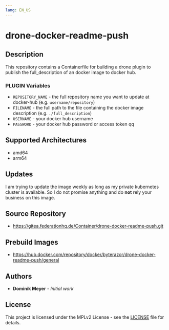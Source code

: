 ```yaml
---
lang: EN_US
---
```


# drone-docker-readme-push

## Description

This repository contains a Containerfile for building a drone plugin to publish the full_description of 
an docker image to docker hub.

### PLUGIN Variables

* `REPOSITORY_NAME` - the full repository name you want to update at docker-hub (e.g. `username/repository`)
* `FILENAME` - the full path to the file containing the docker image description (e.g. `./full_description`)
* `USERNAME` - your docker hub username
* `PASSWORD` - your docker hub password or access token
qq
## Supported Architectures

- amd64
- arm64

## Updates

I am trying to update the image weekly as long as my private kubernetes cluster is available. So I do not promise anything and do **not** rely 
your business on this image.


## Source Repository

* https://gitea.federationhq.de/Container/drone-docker-readme-push.git

## Prebuild Images

* https://hub.docker.com/repository/docker/byterazor/drone-docker-readme-push/general

## Authors

* **Dominik Meyer** - *Initial work* 

## License

This project is licensed under the MPLv2 License - see the [LICENSE](LICENSE) file for details.
